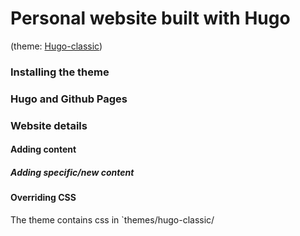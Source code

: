 # Personal website built with Hugo
(theme: [Hugo-classic](https://github.com/goodroot/hugo-classic))

### Installing the theme

### Hugo and Github Pages

### Website details

#### Adding content
##### Adding specific/new content

#### Overriding CSS
The theme contains css in `themes/hugo-classic/
